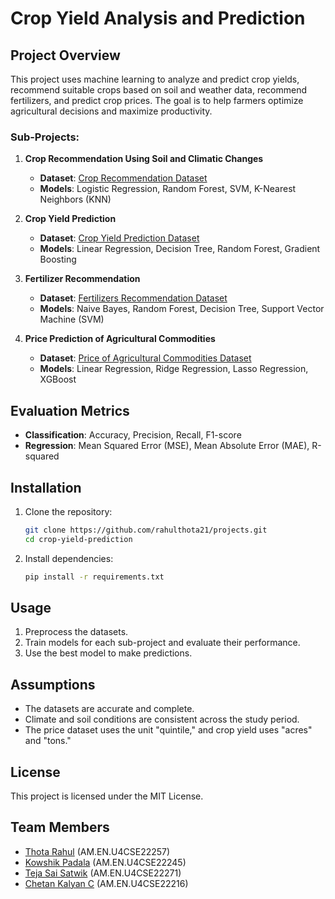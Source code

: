 # Crop Yield Analysis and Prediction

## Project Overview
This project uses machine learning to analyze and predict crop yields, recommend suitable crops based on soil and weather data, recommend fertilizers, and predict crop prices. The goal is to help farmers optimize agricultural decisions and maximize productivity.

### Sub-Projects:
1. **Crop Recommendation Using Soil and Climatic Changes**
   - **Dataset**: [Crop Recommendation Dataset](https://data.mendeley.com/datasets/8v757rr4st/1)
   - **Models**: Logistic Regression, Random Forest, SVM, K-Nearest Neighbors (KNN)
   
2. **Crop Yield Prediction**
   - **Dataset**: [Crop Yield Prediction Dataset](https://www.kaggle.com/datasets/bassammakorvi/crop-production-based-on-different-states-of-india)
   - **Models**: Linear Regression, Decision Tree, Random Forest, Gradient Boosting

3. **Fertilizer Recommendation**
   - **Dataset**: [Fertilizers Recommendation Dataset](https://www.kaggle.com/code/pazindushane/fertilizers-recommendation/input)
   - **Models**: Naive Bayes, Random Forest, Decision Tree, Support Vector Machine (SVM)

4. **Price Prediction of Agricultural Commodities**
   - **Dataset**: [Price of Agricultural Commodities Dataset](https://www.kaggle.com/datasets/anshtanwar/current-daily-price-of-various-commodities-india/data)
   - **Models**: Linear Regression, Ridge Regression, Lasso Regression, XGBoost

## Evaluation Metrics
- **Classification**: Accuracy, Precision, Recall, F1-score
- **Regression**: Mean Squared Error (MSE), Mean Absolute Error (MAE), R-squared

## Installation
1. Clone the repository:
    ```bash
    git clone https://github.com/rahulthota21/projects.git
    cd crop-yield-prediction
    ```
2. Install dependencies:
    ```bash
    pip install -r requirements.txt
    ```

## Usage
1. Preprocess the datasets.
2. Train models for each sub-project and evaluate their performance.
3. Use the best model to make predictions.

## Assumptions
- The datasets are accurate and complete.
- Climate and soil conditions are consistent across the study period.
- The price dataset uses the unit "quintile," and crop yield uses "acres" and "tons."

## License
This project is licensed under the MIT License.

## Team Members

- [Thota Rahul](https://github.com/ThotaRahul) (AM.EN.U4CSE22257)
- [Kowshik Padala](https://github.com/KowshikPadala) (AM.EN.U4CSE22245)
- [Teja Sai Satwik](https://github.com/TejaSaiSatwik) (AM.EN.U4CSE22271)
- [Chetan Kalyan C](https://github.com/ChetanKalyanC) (AM.EN.U4CSE22216)


